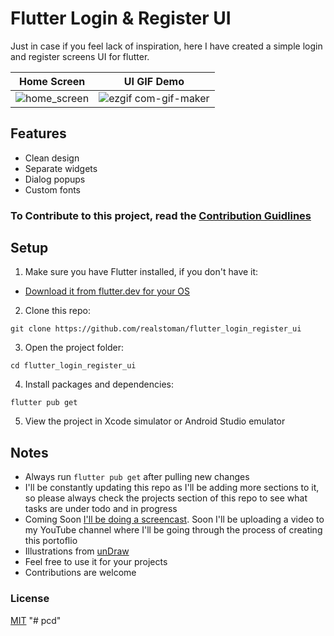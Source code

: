 # Flutter Login & Register UI

Just in case if you feel lack of inspiration, here I have created a simple login and register screens UI for flutter.

Home Screen            |  UI GIF Demo
:-------------------------:|:-------------------------:
![home_screen](https://user-images.githubusercontent.com/16396664/190355051-cd361394-4de1-44a0-bc30-a045a0228566.png)  |  ![ezgif com-gif-maker](https://user-images.githubusercontent.com/16396664/190354883-4cdeeb4f-6ffc-4a16-9cc6-fe98dba8a219.gif)

## Features

-   Clean design
-   Separate widgets
-   Dialog popups
-   Custom fonts

### To Contribute to this project, read the [Contribution Guidlines](https://github.com/realstoman/flutter_login_register_ui/blob/main/CONTRIBUTING.md)

## Setup

1. Make sure you have Flutter installed, if you don't have it:

-   [Download it from flutter.dev for your OS](https://docs.flutter.dev/get-started/install)


2. Clone this repo:

```
git clone https://github.com/realstoman/flutter_login_register_ui
```

3. Open the project folder:

```
cd flutter_login_register_ui
```

4. Install packages and dependencies:

```
flutter pub get
```

5. View the project in Xcode simulator or Android Studio emulator


## Notes

-   Always run `flutter pub get` after pulling new changes
-   I'll be constantly updating this repo as I'll be adding more sections to it, so please always check the projects section of this repo to see what tasks are under todo and in progress
-   Coming Soon [I'll be doing a screencast](https://www.youtube.com/realstoman). Soon I'll be uploading a video to my YouTube channel where I'll be going through the process of creating this portoflio
-   Illustrations from [unDraw](https://undraw.co)
-   Feel free to use it for your projects
-   Contributions are welcome


### License
[MIT](https://github.com/realstoman/flutter_login_register_ui/blob/main/LICENSE)
"# pcd" 
